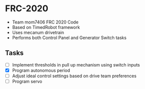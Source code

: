 # FRC-2020
- Team mom7406 FRC 2020 Code
- Based on TimedRobot framework
- Uses mecanum drivetrain
- Performs both Control Panel and Generator Switch tasks


## Tasks
- [ ] Implement thresholds in pull up mechanism using switch inputs
- [x] Program autonomous period
- [ ] Adjust ideal control settings based on drive team preferences
- [ ] Program servo
